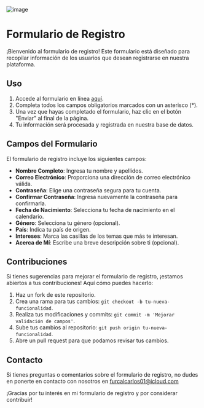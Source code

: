 ![image](https://github.com/carlosgits/curriculum/assets/122765151/a4b801bb-973e-4ae1-99d3-13393250650d)
# Formulario de Registro

¡Bienvenido al formulario de registro! Este formulario está diseñado para recopilar información de los usuarios que desean registrarse en nuestra plataforma.

## Uso

1. Accede al formulario en línea [aquí](enlace-al-formulario).
2. Completa todos los campos obligatorios marcados con un asterisco (*).
3. Una vez que hayas completado el formulario, haz clic en el botón "Enviar" al final de la página.
4. Tu información será procesada y registrada en nuestra base de datos.

## Campos del Formulario

El formulario de registro incluye los siguientes campos:

- **Nombre Completo**: Ingresa tu nombre y apellidos.
- **Correo Electrónico**: Proporciona una dirección de correo electrónico válida.
- **Contraseña**: Elige una contraseña segura para tu cuenta.
- **Confirmar Contraseña**: Ingresa nuevamente la contraseña para confirmarla.
- **Fecha de Nacimiento**: Selecciona tu fecha de nacimiento en el calendario.
- **Género**: Selecciona tu género (opcional).
- **País**: Indica tu país de origen.
- **Intereses**: Marca las casillas de los temas que más te interesan.
- **Acerca de Mí**: Escribe una breve descripción sobre ti (opcional).

## Contribuciones

Si tienes sugerencias para mejorar el formulario de registro, ¡estamos abiertos a tus contribuciones! Aquí cómo puedes hacerlo:

1. Haz un fork de este repositorio.
2. Crea una rama para tus cambios: `git checkout -b tu-nueva-funcionalidad`.
3. Realiza tus modificaciones y commits: `git commit -m 'Mejorar validación de campos'`.
4. Sube tus cambios al repositorio: `git push origin tu-nueva-funcionalidad`.
5. Abre un pull request para que podamos revisar tus cambios.

## Contacto

Si tienes preguntas o comentarios sobre el formulario de registro, no dudes en ponerte en contacto con nosotros en furcalcarlos01@icloud.com

¡Gracias por tu interés en mi formulario de registro y por considerar contribuir!



